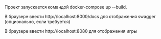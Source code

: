 Проект запускается командой docker-compose up --build.

В браузере ввести http://localhost:8000/docs для отображения swagger (опционально, если требуется)

В браузере ввести http://localhost:8080 для отображения игры
